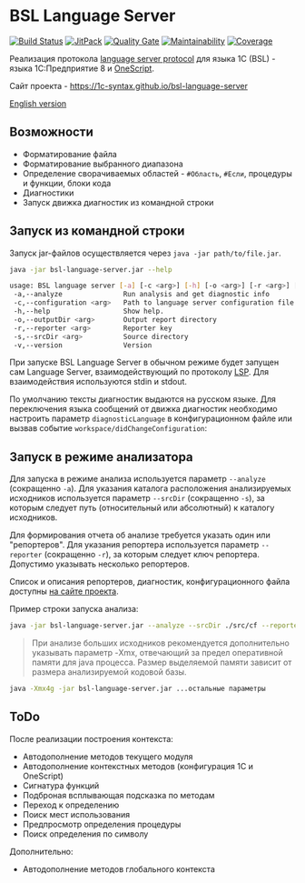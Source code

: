 # BSL Language Server

[![Build Status](https://travis-ci.org/1c-syntax/bsl-language-server.svg?branch=master)](https://travis-ci.org/1c-syntax/bsl-language-server)
[![JitPack](https://jitpack.io/v/1c-syntax/bsl-language-server.svg)](https://jitpack.io/#1c-syntax/bsl-language-server)
[![Quality Gate](https://sonarcloud.io/api/project_badges/measure?project=1c-syntax_bsl-language-server&metric=alert_status)](https://sonarcloud.io/dashboard?id=1c-syntax_bsl-language-server)
[![Maintainability](https://sonarcloud.io/api/project_badges/measure?project=1c-syntax_bsl-language-server&metric=sqale_rating)](https://sonarcloud.io/dashboard?id=1c-syntax_bsl-language-server)
[![Coverage](https://sonarcloud.io/api/project_badges/measure?project=1c-syntax_bsl-language-server&metric=coverage)](https://sonarcloud.io/dashboard?id=1c-syntax_bsl-language-server)

Реализация протокола [language server protocol](https://microsoft.github.io/language-server-protocol/) для языка 1C (BSL) - языка 1С:Предприятие 8 и [OneScript](http://oscript.io).

Сайт проекта - https://1c-syntax.github.io/bsl-language-server

[English version](docs/en/index.md)

## Возможности

* Форматирование файла
* Форматирование выбранного диапазона
* Определение сворачиваемых областей - `#Область`, `#Если`, процедуры и функции, блоки кода
* Диагностики
* Запуск движка диагностик из командной строки

## Запуск из командной строки

Запуск jar-файлов осуществляется через `java -jar path/to/file.jar`.

```sh
java -jar bsl-language-server.jar --help

usage: BSL language server [-a] [-c <arg>] [-h] [-o <arg>] [-r <arg>] [-s <arg>]
 -a,--analyze               Run analysis and get diagnostic info
 -c,--configuration <arg>   Path to language server configuration file
 -h,--help                  Show help.
 -o,--outputDir <arg>       Output report directory
 -r,--reporter <arg>        Reporter key
 -s,--srcDir <arg>          Source directory
 -v,--version               Version
```

При запуске BSL Language Server в обычном режиме будет запущен сам Language Server, взаимодействующий по протоколу [LSP](https://microsoft.github.io/language-server-protocol/). Для взаимодействия используются stdin и stdout.

По умолчанию тексты диагностик выдаются на русском языке. Для переключения языка сообщений от движка диагностик необходимо настроить параметр `diagnosticLanguage` в конфигурационном файле или вызвав событие `workspace/didChangeConfiguration`:

## Запуск в режиме анализатора

Для запуска в режиме анализа используется параметр `--analyze` (сокращенно `-a`). Для указания каталога расположения анализируемых исходников используется параметр `--srcDir` (сокращенно `-s`), за которым следует путь (относительный или абсолютный) к каталогу исходников.

Для формирования отчета об анализе требуется указать один или "репортеров". Для указания репортера используется параметр `--reporter` (сокращенно `-r`), за которым следует ключ репортера. Допустимо указывать несколько репортеров. 

Список и описания репортеров, диагностик, конфигурационного файла доступны [на сайте проекта](https://1c-syntax.github.io/bsl-language-server/).

Пример строки запуска анализа:

```sh
java -jar bsl-language-server.jar --analyze --srcDir ./src/cf --reporter json
```

> При анализе больших исходников рекомендуется дополнительно указывать параметр -Xmx, отвечающий за предел оперативной памяти для java процесса. Размер выделяемой памяти зависит от размера анализируемой кодовой базы.

```sh
java -Xmx4g -jar bsl-language-server.jar ...остальные параметры
```

## ToDo

После реализации построения контекста:

* Автодополнение методов текущего модуля
* Автодополнение контекстных методов (конфигурация 1С и OneScript)
* Сигнатура функций
* Подброная всплывающая подсказка по методам
* Переход к определению
* Поиск мест использования
* Предпросмотр определения процедуры
* Поиск определения по символу

Дополнительно:

* Автодополнение методов глобального контекста
